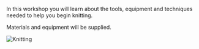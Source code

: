 In this workshop you will learn about the tools, equipment and techniques needed to help you begin knitting.

Materials and equipment will be supplied.

![Knitting](http://textilesatthestablehouse.co.uk/assets/Knitting.jpg)
